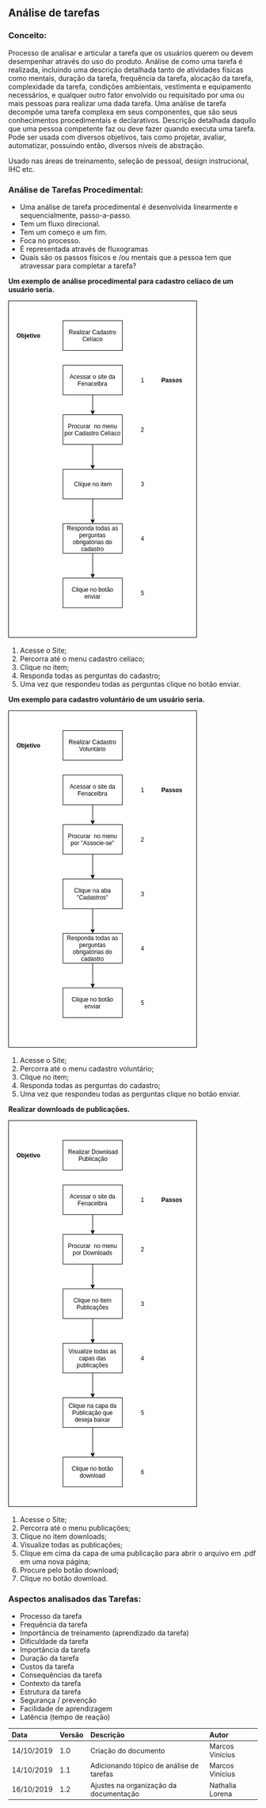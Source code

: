 ## Análise de tarefas

### Conceito:
Processo de analisar e articular a tarefa que os usuários querem ou devem desempenhar através do uso do produto.
Análise de como uma tarefa é realizada, incluindo uma descrição detalhada tanto de atividades físicas como mentais, duração da tarefa, frequência da tarefa, alocação da tarefa, complexidade da tarefa, condições ambientais, vestimenta e equipamento necessários, e qualquer outro fator envolvido ou requisitado por uma ou mais pessoas para realizar uma dada tarefa.
Uma análise de tarefa decompõe uma tarefa complexa em seus componentes, que são seus conhecimentos procedimentais e declarativos.
Descrição detalhada daquilo que uma pessoa competente faz ou deve fazer quando executa uma tarefa.
Pode ser usada com diversos objetivos, tais como projetar, avaliar, automatizar, possuindo então, diversos níveis de abstração.

Usado nas áreas de treinamento, seleção de pessoal, design instrucional, IHC etc.

### Análise de Tarefas Procedimental:

- Uma análise de tarefa procedimental é desenvolvida linearmente e sequencialmente, passo-a-passo.
- Tem um fluxo direcional.
- Tem um começo e um fim.
- Foca no processo.
- É representada através de fluxogramas
- Quais são os passos físicos e /ou mentais que a pessoa tem que atravessar para completar a tarefa?

**Um exemplo de análise procedimental para cadastro celíaco de um usuário seria.**

![Fluxograma Celíaco.](./assets/img/Fluxograma_celiaco.png)

1. Acesse o Site;
2. Percorra até o menu cadastro celíaco;
3. Clique no item;
4. Responda todas as perguntas do cadastro;
5. Uma vez que respondeu todas as perguntas clique no botão enviar.



**Um exemplo para cadastro voluntário de um usuário seria.**

![Fluxograma Voluntário.](./assets/img/Fluxograma_voluntario.png)

1. Acesse o Site;
2. Percorra até o menu cadastro voluntário;
3. Clique no item;
4. Responda todas as perguntas do cadastro;
5. Uma vez que respondeu todas as perguntas clique no botão enviar.

**Realizar downloads de publicações.**

![Fluxograma Celíaco.](./assets/img/Fluxograma_download.png)

1. Acesse o Site;
2. Percorra até o menu publicações;
3. Clique no item downloads;
4. Visualize todas as publicações;
5. Clique em cima da capa de uma publicação para abrir o arquivo em .pdf em uma nova página;
6. Procure pelo botão download;
7. Clique no botão download.

### Aspectos analisados das Tarefas:

- Processo da tarefa
- Frequência da tarefa
- Importância de treinamento (aprendizado da tarefa)
- Dificuldade da tarefa
- Importância da tarefa
- Duração da tarefa
- Custos da tarefa
- Consequências da tarefa
- Contexto da tarefa
- Estrutura da tarefa
- Segurança / prevenção
- Facilidade de aprendizagem
- Latência (tempo de reação)


| Data       | Versão | Descrição                                           | Autor             |
| :--------- | :----- | :-------------------------------------------------- | :---------------- |
| 14/10/2019 | 1.0    | Criação do documento          | Marcos Vinícius   |
| 14/10/2019 | 1.1    | Adicionando tópico de análise de tarefas            | Marcos Vinícius   |
| 16/10/2019 | 1.2    | Ajustes na organização da documentação | Nathalia Lorena     |